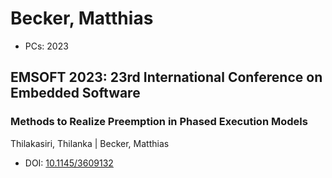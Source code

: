 # Becker, Matthias

* PCs: 2023

## EMSOFT 2023: 23rd International Conference on Embedded Software

### Methods to Realize Preemption in Phased Execution Models
Thilakasiri, Thilanka | Becker, Matthias
* DOI: [10.1145/3609132](https://doi.org/10.1145/3609132)

